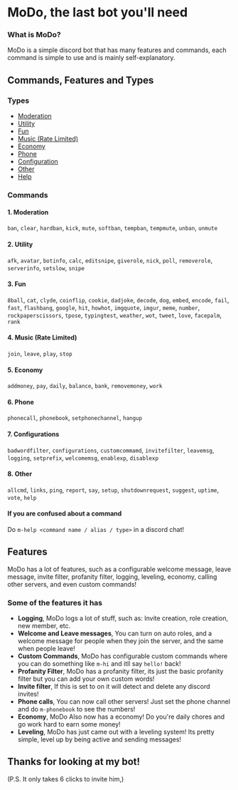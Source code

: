 # MoDo, the last bot you'll need
### What is MoDo?
MoDo is a simple discord bot that has many features and commands, each command is simple to use and is mainly self-explanatory.
## Commands, Features and Types
### Types
 - [Moderation](#1-moderation)
 - [Utility](#2-utility)
 - [Fun](#3-fun)
 - [Music (Rate Limited)](#4-music-rate-limited)
 - [Economy](#5-economy)
 - [Phone](#6-phone)
 - [Configuration](#7-configurations)
 - [Other](#8-other)
 - [Help](#if-you-are-confused-about-a-command)
### Commands
####  1. Moderation
`ban`, `clear`, `hardban`, `kick`, `mute`, `softban`, `tempban`, `tempmute`, `unban`, `unmute`
#### 2. Utility
`afk`, `avatar`, `botinfo`, `calc`, `editsnipe`, `giverole`, `nick`, `poll`, `removerole`, `serverinfo`, `setslow`, `snipe`
#### 3. Fun
`8ball`, `cat`, `clyde`, `coinflip`, `cookie`, `dadjoke`, `decode`, `dog`, `embed`, `encode`, `fail`, `fast`, `flashbang`, `google`, `hit`, `howhot`, `imgquote`, `imgur`, `meme`, `number`, `rockpaperscissors`, `tpose`, `typingtest`, `weather`, `wot`, `tweet`, `love`, `facepalm`, `rank`
#### 4. Music (Rate Limited)
`join`, `leave`, `play`, `stop`
#### 5. Economy
`addmoney`, `pay`, `daily`, `balance`, `bank`, `removemoney`, `work`
#### 6. Phone
`phonecall`, `phonebook`, `setphonechannel`, `hangup`
#### 7. Configurations
`badwordfilter`, `configurations`, `customcommamd`, `invitefilter`, `leavemsg`, `logging`, `setprefix`, `welcomemsg`, `enablexp`, `disablexp`
#### 8. Other
`allcmd`, `links`, `ping`, `report`, `say`, `setup`, `shutdownrequest`, `suggest`, `uptime`, `vote`, `help`
#### If you are confused about a command
Do `m-help <command name / alias / type>` in a discord chat!
## Features
MoDo has a lot of features, such as a configurable welcome message, leave message, invite filter, profanity filter, logging, leveling, economy, calling other servers, and even custom commands!

### Some of the features it has
* **Logging**,
MoDo logs a lot of stuff, such as: Invite creation, role creation, new member, etc.
* **Welcome and Leave messages**,
You can turn on auto roles, and a welcome message for people when they join the server, and the same when people leave!
* **Custom Commands**,
MoDo has configurable custom commands where you can do something like `m-hi` and itll say `hello!` back!
* **Profanity Filter**,
MoDo has a profanity filter, its just the basic profanity filter but you can add your own custom words! 
* **Invite filter**,
If this is set to on it will detect and delete any discord invites!
* **Phone calls**,
You can now call other servers! Just set the phone channel and do `m-phonebook` to see the numbers!
* **Economy**,
MoDo Also now has a economy! Do you're daily chores and go work hard to earn some money!
* **Leveling**,
MoDo has just came out with a leveling system! Its pretty simple, level up by being active and sending messages!
## Thanks for looking at my bot!
(P.S. It only takes 6 clicks to invite him,)
